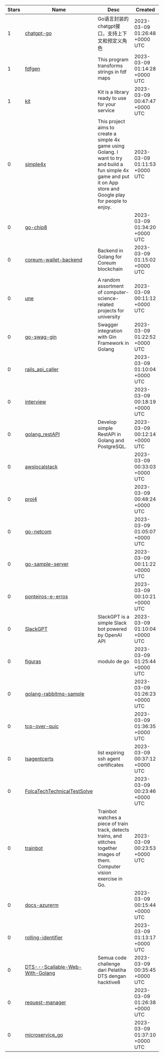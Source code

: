 | Stars | Name | Desc | Created | 
| ----- | ------- | ------------- | ------------- |
| 1 | [chatgpt-go](https://github.com/dreamcoin1998/chatgpt-go) | Go语言封装的chatgpt接口，支持上下文和预定义角色 | 2023-03-09 01:26:48 +0000 UTC |
| 1 | [fdfgen](https://github.com/taandreo/fdfgen) | This program transforms strings in fdf maps | 2023-03-09 01:14:28 +0000 UTC |
| 1 | [kit](https://github.com/lucianogarciaz/kit) | Kit is a library ready to use for your service | 2023-03-09 00:47:47 +0000 UTC |
| 0 | [simple4x](https://github.com/MehrdadMiri/simple4x) | This project aims to create a simple 4x game using Golang. I want to try and build a fun simple 4x game and put it on App store and Google play for people to enjoy. | 2023-03-09 01:11:53 +0000 UTC |
| 0 | [go-chip8](https://github.com/matrodrigues123/go-chip8) |  | 2023-03-09 01:34:20 +0000 UTC |
| 0 | [coreum-wallet-backend](https://github.com/AMBER-Open-Source-Metaverse/coreum-wallet-backend) | Backend in Golang for Coreum blockchain | 2023-03-09 01:15:02 +0000 UTC |
| 0 | [une](https://github.com/Rolls71/une) | A random assortment of computer-science-related projects for university | 2023-03-09 00:11:12 +0000 UTC |
| 0 | [go-swag-gin](https://github.com/gabrielc42/go-swag-gin) | Swagger integration with Gin Framework in Golang | 2023-03-09 01:22:52 +0000 UTC |
| 0 | [rails_api_caller](https://github.com/JohnCarterGonzalez/rails_api_caller) |  | 2023-03-09 01:10:04 +0000 UTC |
| 0 | [interview](https://github.com/ssli08/interview) |  | 2023-03-09 00:18:19 +0000 UTC |
| 0 | [golang_restAPI](https://github.com/takumi616/golang_restAPI) | Develop simple RestAPI in Golang and PostgreSQL. | 2023-03-09 00:12:14 +0000 UTC |
| 0 | [awslocalstack](https://github.com/k-j-go/awslocalstack) |  | 2023-03-09 00:33:03 +0000 UTC |
| 0 | [proj4](https://github.com/YeJinJeon/proj4) |  | 2023-03-09 00:48:24 +0000 UTC |
| 0 | [go-netcom](https://github.com/umegbewe/go-netcom) |  | 2023-03-09 01:05:07 +0000 UTC |
| 0 | [go-sample-server](https://github.com/yoshi-non/go-sample-server) |  | 2023-03-09 00:11:22 +0000 UTC |
| 0 | [ponteiros-e-erros](https://github.com/vinicius4006/ponteiros-e-erros) |  | 2023-03-09 00:10:21 +0000 UTC |
| 0 | [SlackGPT](https://github.com/3ux1n3/SlackGPT) | SlackGPT is a simple Slack bot powered by OpenAI API | 2023-03-09 01:10:04 +0000 UTC |
| 0 | [figuras](https://github.com/ikevin92/figuras) | modulo de go | 2023-03-09 01:25:44 +0000 UTC |
| 0 | [golang-rabbitmq-sample](https://github.com/Wiu0/golang-rabbitmq-sample) |  | 2023-03-09 01:26:23 +0000 UTC |
| 0 | [tcp-over-quic](https://github.com/OmarTariq612/tcp-over-quic) |  | 2023-03-09 01:36:35 +0000 UTC |
| 0 | [lsagentcerts](https://github.com/rorycl/lsagentcerts) | list expiring ssh agent certificates | 2023-03-09 00:37:12 +0000 UTC |
| 0 | [FolcaTechTechnicalTestSolve](https://github.com/fauzilax/FolcaTechTechnicalTestSolve) |  | 2023-03-09 00:23:46 +0000 UTC |
| 0 | [trainbot](https://github.com/jo-m/trainbot) | Trainbot watches a piece of train track, detects trains, and stitches together images of them. Computer vision exercise in Go. | 2023-03-09 00:23:53 +0000 UTC |
| 0 | [docs-azurerm](https://github.com/henokv/docs-azurerm) |  | 2023-03-09 00:15:44 +0000 UTC |
| 0 | [rolling-identifier](https://github.com/csams/rolling-identifier) |  | 2023-03-09 01:13:17 +0000 UTC |
| 0 | [DTS---Scallable-Web-With-Golang](https://github.com/advinkautsar/DTS---Scallable-Web-With-Golang) | Semua code challenge dari Pelatiha DTS dengan hacktive8 | 2023-03-09 00:35:45 +0000 UTC |
| 0 | [request-manager](https://github.com/kalEl2001/request-manager) |  | 2023-03-09 01:26:38 +0000 UTC |
| 0 | [microservice_go](https://github.com/fighaz/microservice_go) |  | 2023-03-09 01:37:10 +0000 UTC |

